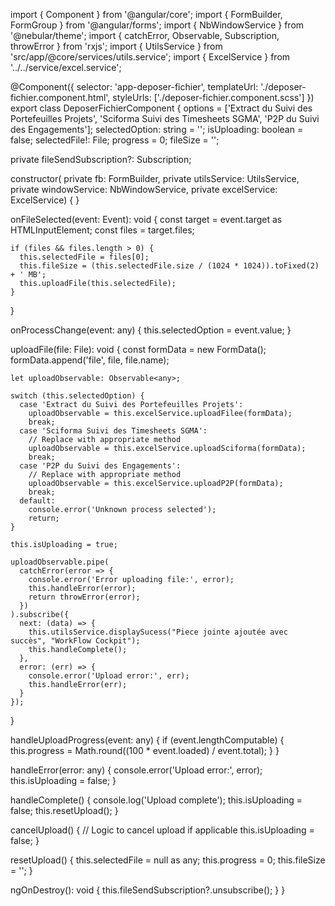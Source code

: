 import { Component } from '@angular/core';
import { FormBuilder, FormGroup } from '@angular/forms';
import { NbWindowService } from '@nebular/theme';
import { catchError, Observable, Subscription, throwError } from 'rxjs';
import { UtilsService } from 'src/app/@core/services/utils.service';
import { ExcelService } from '../../service/excel.service';

@Component({
  selector: 'app-deposer-fichier',
  templateUrl: './deposer-fichier.component.html',
  styleUrls: ['./deposer-fichier.component.scss']
})
export class DeposerFichierComponent {
  options = ['Extract du Suivi des Portefeuilles Projets', 
             'Sciforma Suivi des Timesheets SGMA', 
             'P2P du Suivi des Engagements'];
  selectedOption: string = '';
  isUploading: boolean = false;
  selectedFile!: File;
  progress = 0;
  fileSize = '';
  
  private fileSendSubscription?: Subscription;

  constructor(
    private fb: FormBuilder,
    private utilsService: UtilsService,
    private windowService: NbWindowService,
    private excelService: ExcelService) {
  }

  onFileSelected(event: Event): void {
    const target = event.target as HTMLInputElement;
    const files = target.files;

    if (files && files.length > 0) {
      this.selectedFile = files[0];
      this.fileSize = (this.selectedFile.size / (1024 * 1024)).toFixed(2) + ' MB';
      this.uploadFile(this.selectedFile);
    }
  }

  onProcessChange(event: any) {
    this.selectedOption = event.value;
  }

  uploadFile(file: File): void {
    const formData = new FormData();
    formData.append('file', file, file.name);

    let uploadObservable: Observable<any>;

    switch (this.selectedOption) {
      case 'Extract du Suivi des Portefeuilles Projets':
        uploadObservable = this.excelService.uploadFilee(formData);
        break;
      case 'Sciforma Suivi des Timesheets SGMA':
        // Replace with appropriate method
        uploadObservable = this.excelService.uploadSciforma(formData);
        break;
      case 'P2P du Suivi des Engagements':
        // Replace with appropriate method
        uploadObservable = this.excelService.uploadP2P(formData);
        break;
      default:
        console.error('Unknown process selected');
        return;
    }

    this.isUploading = true;

    uploadObservable.pipe(
      catchError(error => {
        console.error('Error uploading file:', error);
        this.handleError(error);
        return throwError(error);
      })
    ).subscribe({
      next: (data) => {
        this.utilsService.displaySucess("Piece jointe ajoutée avec succès", "WorkFlow Cockpit");
        this.handleComplete();
      },
      error: (err) => {
        console.error('Upload error:', err);
        this.handleError(err);
      }
    });
  }

  handleUploadProgress(event: any) {
    if (event.lengthComputable) {
      this.progress = Math.round((100 * event.loaded) / event.total);
    }
  }

  handleError(error: any) {
    console.error('Upload error:', error);
    this.isUploading = false;
  }

  handleComplete() {
    console.log('Upload complete');
    this.isUploading = false;
    this.resetUpload();
  }

  cancelUpload() {
    // Logic to cancel upload if applicable
    this.isUploading = false;
  }

  resetUpload() {
    this.selectedFile = null as any;
    this.progress = 0;
    this.fileSize = '';
  }

  ngOnDestroy(): void {
    this.fileSendSubscription?.unsubscribe();
  }
}
